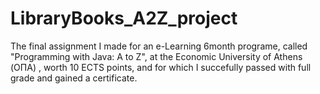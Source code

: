# LibraryBooks_A2Z_project

The final assignment I made for an e-Learning 6month programe, 
called "Programming with Java: A to Z", at the Economic University of Athens (ΟΠΑ) , worth 10 ECTS points,
and for which I succefully passed with full grade and gained a certificate.
